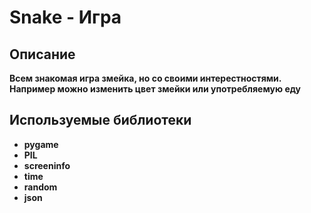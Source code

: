 # Snake - Игра
## Описание
**Всем знакомая игра змейка, но со своими интерестностями. Например можно изменить цвет змейки или употребляемую еду**
## Используемые библиотеки
- **pygame**
- **PIL**
- **screeninfo**
- **time**
- **random**
- **json**
